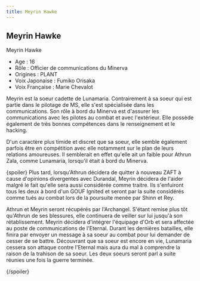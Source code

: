 ```yaml
---
title: Meyrin Hawke
---
```


Meyrin Hawke
------------

Meyrin Hawke  
  
- Age : 16  
- Rôle : Officier de communications du Minerva  
- Origines : PLANT  
- Voix Japonaise : Fumiko Orisaka  
- Voix Française : Marie Chevalot


Meyrin est la soeur cadette de Lunamaria. Contrairement à sa soeur qui est partie dans le pilotage de MS, elle s'est spécialisée dans les communications. Son rôle à bord du Minerva est d'assurer les communications avec les pilotes au combat et avec l'extérieur. Elle possède également de très bonnes compétences dans le renseignement et le hacking.


D'un caractère plus timide et discret que sa soeur, elle semble également parfois être en compétition avec elle notamment sur le plan de leurs relations amoureuses. Il semblerait en effet qu'elle ait un faible pour Athrun Zala, comme Lunamaria, lorsqu'il était à bord du Minerva.


{spoiler}
Plus tard, lorsqu'Athrun décidera de quitter à nouveau ZAFT à cause d'opinions divergentes avec Durandal, Meyrin décidera de l'aider malgré le fait qu'elle sera aussi considérée comme traitre. Ils s'enfuiront tous les deux à bord d'un GOUF Ignited et seront par la suite considérés comme tués au combat lors de la poursuite menée par Shinn et Rey.


Athrun et Meyrin seront récupérés par l'Archangel. S'étant remise plus tôt qu'Athrun de ses blessures, elle continuera de veiller sur lui jusqu'à son rétablissement. Meyrin décidera d'intégrer l'équipage d'Orb et sera affectée au poste de communications de l'Eternal. Durant les dernières batailles, elle finira par envoyer un message à sa soeur au combat pour lui demander de cesser de se battre. Découvrant que sa soeur est encore en vie, Lunamaria cessera son attaque contre l'Eternal mais aura du mal à comprendre la raison de la trahison de sa soeur. Les deux soeurs seront parl a suite réunies une fois la guerre terminée.


{/spoiler}